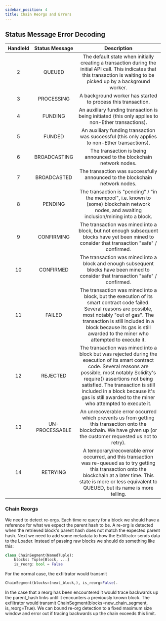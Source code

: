 ```yaml
---
sidebar_position: 4
title: Chain Reorgs and Errors
---
```


## Status Message Error Decoding

| **HandleId** | **Status Message** |                                                                                                                                                            **Description**                                                                                                                                                             |
| :----------: | :----------------: | :------------------------------------------------------------------------------------------------------------------------------------------------------------------------------------------------------------------------------------------------------------------------------------------------------------------------------------: |
|      2       |       QUEUED       |                                                                             The default state when initially creating a transaction during the initial API call\. This indicates that this transaction is waiting to be picked up by a background worker\.                                                                             |
|      3       |     PROCESSING     |                                                                                                                                     A background worker has started to process this transaction\.                                                                                                                                      |
|      4       |      FUNDING       |                                                                                                                 An auxiliary funding transaction is being initiated \(this only applies to non\-Ether transactions\)\.                                                                                                                 |
|      5       |       FUNDED       |                                                                                                                   An auxiliary funding transaction was successful \(this only applies to non\-Ether transactions\)\.                                                                                                                   |
|      6       |    BROADCASTING    |                                                                                                                                  The transaction is being announced to the blockchain network nodes\.                                                                                                                                  |
|      7       |    BROADCASTED     |                                                                                                                              The transaction was successfully announced to the blockchain network nodes\.                                                                                                                              |
|      8       |      PENDING       |                                                                                            The transaction is "pending" / "in the mempool", i\.e\. known to \(some\) blockchain network nodes, and awaiting inclusion/mining into a block\.                                                                                            |
|      9       |     CONFIRMING     |                                                                                             The transaction was mined into a block, but not enough subsequent blocks have yet been mined to consider that transaction "safe" / confirmed\.                                                                                             |
|      10      |     CONFIRMED      |                                                                                                 The transaction was mined into a block and enough subsequent blocks have been mined to consider that transaction "safe" / confirmed\.                                                                                                  |
|      11      |       FAILED       |                            The transaction was mined into a block, but the execution of its smart contract code failed\. Several reasons are possible, most notably "out of gas"\. The transaction is still included in a block because its gas is still awarded to the miner who attempted to execute it\.                            |
|      12      |      REJECTED      | The transaction was mined into a block but was rejected during the execution of its smart contract code\. Several reasons are possible, most notably Solidity's require\(\) assertions not being satisfied\. The transaction is still included in a block because it's gas is still awarded to the miner who attempted to execute it\. |
|      13      |   UN-PROCESSABLE   |                                                                                 An unrecoverable error occurred which prevents us from getting this transaction onto the blockchain\. We have given up \(or the customer requested us not to retry\)\.                                                                                 |
|      14      |      RETRYING      |                                                  A temporary/recoverable error occurred, and this transaction was re\-queued as to try getting this transaction onto the blockchain at a later time\. This state is more or less equivalent to QUEUED, but its name is more telling\.                                                  |

### Chain Reorgs

We need to detect re-orgs. Each time re query for a block we should have a reference for what we expect the parent hash
to be. A re-org is detected when the retrieved block's parent hash does not match the expected parent hash. Next we need
to add some metadata to how the Exfiltrator sends data to the Loader. Instead of passing raw blocks we should do
something like this:

```python
class ChainSegment(NamedTuple):
    blocks: Tuple[Block, ...]
    is_reorg: bool = False

```

For the normal case, the exfiltrator would transmit

```python
ChainSegment(blocks=(next_block,), is_reorg=False).
```

In the case that a reorg has been encountered it would trace backwards up the parent_hash links until it encounters a
previously known block. The exfiltrator would transmit ChainSegment(blocks=new_chain_segment, is_reorg=True). We can
bound re-org detection to a fixed maximum size window and error out if tracing backwards up the chain exceeds this
limit.
